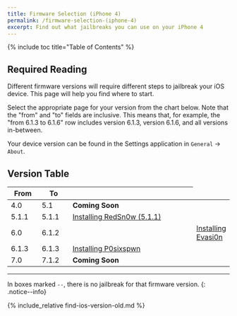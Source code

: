 ```yaml
---
title: Firmware Selection (iPhone 4)
permalink: /firmware-selection-(iphone-4)
excerpt: Find out what jailbreaks you can use on your iPhone 4
---
```


{% include toc title="Table of Contents" %}

## Required Reading

Different firmware versions will require different steps to jailbreak your iOS device. This page will help you find where to start.

Select the appropriate page for your version from the chart below. Note that the "from" and "to" fields are inclusive. This means that, for example, the "from 6.1.3 to 6.1.6" row includes version 6.1.3, version 6.1.6, and all versions in-between.

Your device version can be found in the Settings application in `General` -> `About`.

## Version Table

<table class="version_table">
  <colgroup>
    <col span="1" style="width: 15%;">
    <col span="1" style="width: 15%;">
    <col span="1" style="width: 70%;">
  </colgroup>
  <thead>
    <tr>
      <th>From</th>
      <th>To</th>
      <th></th>
    </tr>
  </thead>
  <tbody>
     <tr>
      <td>4.0</td>
      <td>5.1</td>
      <td><b>Coming Soon</b></td>
    </tr>
     <tr>
      <td>5.1.1</td>
      <td>5.1.1</td>
      <td><a href="installing-redsn0w-511">Installing RedSn0w (5.1.1)</a></td>
    </tr>
    <tr>
      <td>6.0</td>
      <td>6.1.2</td>
      <td><td><a href="installing-evasi0n">Installing Evasi0n</a></td></td>
    </tr>
    <tr>
      <td>6.1.3</td>
      <td>6.1.3</td>
      <td><a href="installing-p0sixspwn">Installing P0sixspwn</a></td>
    </tr>
    <tr>
      <td>7.0</td>
      <td>7.1.2</td>
      <td><b>Coming Soon</b></td>
    </tr>
  </tbody>
</table>

---

In boxes marked `--`, there is no jailbreak for that firmware version.
{: .notice--info}

{% include_relative find-ios-version-old.md %}
